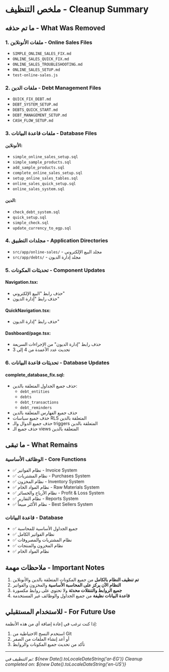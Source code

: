 # ملخص التنظيف - Cleanup Summary

## ما تم حذفه - What Was Removed

### 1. ملفات الأنونلاين - Online Sales Files
- `SIMPLE_ONLINE_SALES_FIX.md`
- `ONLINE_SALES_QUICK_FIX.md`
- `ONLINE_SALES_TROUBLESHOOTING.md`
- `ONLINE_SALES_SETUP.md`
- `test-online-sales.js`

### 2. ملفات الدين - Debt Management Files
- `QUICK_FIX_DEBT.md`
- `DEBT_SYSTEM_SETUP.md`
- `DEBTS_QUICK_START.md`
- `DEBT_MANAGEMENT_SETUP.md`
- `CASH_FLOW_SETUP.md`

### 3. ملفات قاعدة البيانات - Database Files
#### الأنونلاين:
- `simple_online_sales_setup.sql`
- `simple_sample_products.sql`
- `add_sample_products.sql`
- `complete_online_sales_setup.sql`
- `setup_online_sales_tables.sql`
- `online_sales_quick_setup.sql`
- `online_sales_system.sql`

#### الدين:
- `check_debt_system.sql`
- `quick_setup.sql`
- `simple_check.sql`
- `update_currency_to_egp.sql`

### 4. مجلدات التطبيق - Application Directories
- `src/app/online-sales/` - مجلد البيع الإلكتروني
- `src/app/debts/` - مجلد إدارة الديون

### 5. تحديثات المكونات - Component Updates
#### Navigation.tsx:
- حذف رابط "البيع الإلكتروني"
- حذف رابط "إدارة الديون"

#### QuickNavigation.tsx:
- حذف رابط "إدارة الديون"

#### Dashboard/page.tsx:
- حذف رابط "إدارة الديون" من الإجراءات السريعة
- تحديث عدد الأعمدة من 4 إلى 3

### 6. تحديثات قاعدة البيانات - Database Updates
#### complete_database_fix.sql:
- حذف جميع الجداول المتعلقة بالدين:
  - `debt_entities`
  - `debts`
  - `debt_transactions`
  - `debt_reminders`
- حذف جميع الفهارس المتعلقة بالدين
- حذف جميع سياسات RLS المتعلقة بالدين
- حذف جميع الدوال والـ triggers المتعلقة بالدين
- حذف جميع الـ views المتعلقة بالدين

## ما تبقى - What Remains

### الوظائف الأساسية - Core Functions
- ✅ نظام الفواتير - Invoice System
- ✅ نظام المشتريات - Purchases System
- ✅ نظام المخزون - Inventory System
- ✅ نظام المواد الخام - Raw Materials System
- ✅ نظام الأرباح والخسائر - Profit & Loss System
- ✅ نظام التقارير - Reports System
- ✅ نظام الأكثر مبيعاً - Best Sellers System

### قاعدة البيانات - Database
- ✅ جميع الجداول الأساسية للمحاسبة
- ✅ نظام الفواتير الكامل
- ✅ نظام المشتريات والمصروفات
- ✅ نظام المخزون والمنتجات
- ✅ نظام المواد الخام

## ملاحظات مهمة - Important Notes

1. **تم تنظيف النظام بالكامل** من جميع المكونات المتعلقة بالدين والأنونلاين
2. **النظام الآن يركز على المحاسبة الأساسية** والمخزون والفواتير
3. **جميع الروابط والتنقلات محدثة** ولا تحتوي على روابط مكسورة
4. **قاعدة البيانات نظيفة** من جميع الجداول والوظائف غير المستخدمة

## للاستخدام المستقبلي - For Future Use

إذا كنت ترغب في إعادة إضافة أي من هذه الأنظمة:
1. استخدم النسخ الاحتياطية من Git
2. أو أعد إنشاء الملفات من الصفر
3. تأكد من تحديث جميع المكونات والروابط

---
*تم التنظيف في: ${new Date().toLocaleDateString('ar-EG')}*
*Cleanup completed on: ${new Date().toLocaleDateString('en-US')}*
